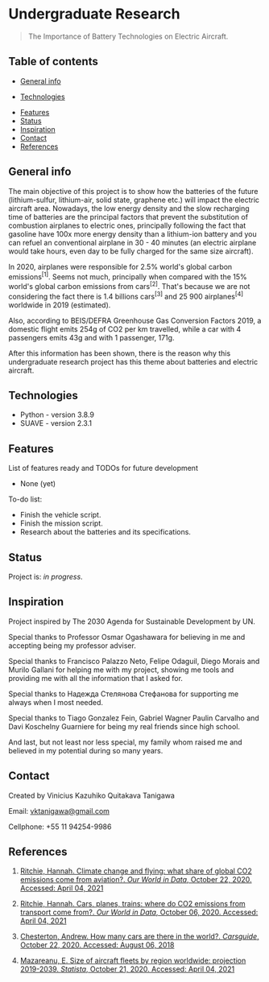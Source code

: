 # Undergraduate Research
> The Importance of Battery Technologies on Electric Aircraft.

## Table of contents
* [General info](#general-info)
<!---
* [Screenshots](#screenshots)
--->
* [Technologies](#technologies)
<!---
* [Setup](#setup)
--->
* [Features](#features)
* [Status](#status)
* [Inspiration](#inspiration)
* [Contact](#contact)
* [References](#References)

## General info
The main objective of this project is to show how the batteries of the future (lithium-sulfur, lithium-air, solid state, graphene etc.) will impact the electric aircraft area. Nowadays, the low energy density and the slow recharging time of batteries are the principal factors that prevent the substitution of combustion airplanes to electric ones, principally following the fact that gasoline have 100x more energy density than a lithium-ion battery and you can refuel an conventional airplane in 30 - 40 minutes (an electric airplane would take hours, even day to be fully charged for the same size aircraft).

In 2020, airplanes were responsible for 2.5% world's global carbon emissions<sup>[1]</sup>. Seems not much, principally when compared with the 15% world's global carbon emissions from cars<sup>[2]</sup>. That's because we are not considering the fact there is 1.4 billions cars<sup>[3]</sup> and 25 900 airplanes<sup>[4]</sup> worldwide in 2019 (estimated).

Also, according to BEIS/DEFRA Greenhouse Gas Conversion Factors 2019, a domestic flight emits 254g of CO2 per km travelled, while a car with 4 passengers emits 43g and with 1 passenger, 171g.

After this information has been shown, there is the reason why this undergraduate research project has this theme about batteries and electric aircraft.

<!---
## Screenshots
![Example screenshot](./img/screenshot.png)
--->

## Technologies
* Python - version 3.8.9
* SUAVE - version 2.3.1

<!---
## Setup
Describe how to install / setup your local environement / add link to demo version.

## Code Examples
Show examples of usage:
`put-your-code-here`

--->

## Features
List of features ready and TODOs for future development
* None (yet)

To-do list:
* Finish the vehicle script.
* Finish the mission script.
* Research about the batteries and its specifications.

## Status
Project is: _in progress_.

## Inspiration
Project inspired by The 2030 Agenda for Sustainable Development by UN.

Special thanks to Professor Osmar Ogashawara for believing in me and accepting being my professor adviser.

Special thanks to Francisco Palazzo Neto, Felipe Odaguil, Diego Morais and Murilo Gallani for helping me with my project, showing me tools and providing me with all the information that I asked for.

Special thanks to Надежда Стелянова Стефанова for supporting me always when I most needed.

Special thanks to Tiago Gonzalez Fein, Gabriel Wagner Paulin Carvalho and Davi Koschelny Guarniere for being my real friends since high school.

And last, but not least nor less special, my family whom raised me and believed in my potential during so many years.

## Contact
Created by Vinicius Kazuhiko Quitakava Tanigawa

Email: vktanigawa@gmail.com

Cellphone: +55 11 94254-9986

## References
1. [Ritchie, Hannah. Climate change and flying: what share of global CO2 emissions come from aviation?. *Our World in Data*, October 22, 2020. Accessed: April 04, 2021](https://ourworldindata.org/co2-emissions-from-aviation)

2. [Ritchie, Hannah. Cars, planes, trains: where do CO2 emissions from transport come from?. *Our World in Data*, October 06, 2020. Accessed: April 04, 2021](https://ourworldindata.org/co2-emissions-from-transport)

3. [Chesterton, Andrew. How many cars are there in the world?. *Carsguide*, October 22, 2020. Accessed: August 06, 2018](https://www.carsguide.com.au/car-advice/how-many-cars-are-there-in-the-world-70629#:~:text=There%20is%20an%20estimated%201.4,at%20around%2018%20per%20cent.)

4. [Mazareanu, E. Size of aircraft fleets by region worldwide: projection 2019-2039. *Statista*, October 21, 2020. Accessed: April 04, 2021](https://www.statista.com/statistics/262971/aircraft-fleets-by-region-worldwide/)